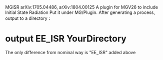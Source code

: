 MGISR arXiv:1705.04486, arXiv:1804.00125
A plugin for MGV26 to include Initial State Radiation
Put it under MG/Plugin. After generating a process, output to a directory：
# output EE_ISR YourDirectory

The only difference from nominal way is "EE_ISR" added above
